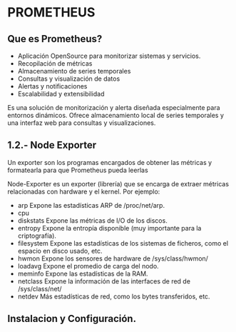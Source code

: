 # PROMETHEUS  
## Que es Prometheus?
- Aplicación OpenSource para monitorizar sistemas y servicios.
- Recopilación de métricas
- Almacenamiento de series temporales
- Consultas y visualización de datos
- Alertas y notificaciones
- Escalabilidad y extensibilidad

Es una solución de monitorización y alerta diseñada especialmente
para entornos dinámicos. Ofrece almacenamiento local de series temporales y
una interfaz web para consultas y visualizaciones.

## 1.2.- Node Exporter
Un exporter son los programas encargados de obtener las métricas y
formatearla para que Prometheus pueda leerlas

Node-Exporter es un exporter (librería) que se encarga de extraer métricas
relacionadas con hardware y el kernel. Por ejemplo:
- arp Expone las estadísticas ARP de /proc/net/arp.
- cpu
- diskstats Expone las métricas de I/O de los discos.
- entropy Expone la entropía disponible (muy importante para la
criptografía).
- filesystem Expone las estadísticas de los sistemas de ficheros, como
el espacio en disco usado, etc.
- hwmon Expone los sensores de hardware de /sys/class/hwmon/
- loadavg Expone el promedio de carga del nodo.
- meminfo Expone las estadísticas de la RAM.
- netclass Expone la información de las interfaces de red
de /sys/class/net/
- netdev Más estadísticas de red, como los bytes transferidos, etc.

## Instalacion y Configuración.
